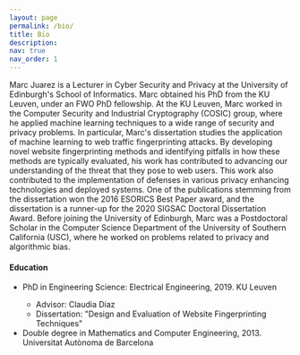 ```yaml
---
layout: page
permalink: /bio/
title: Bio
description:
nav: true
nav_order: 1
---
```


Marc Juarez is a Lecturer in Cyber Security and Privacy at the University of Edinburgh's School of Informatics. Marc obtained his PhD from the KU Leuven, under an FWO PhD fellowship. At the KU Leuven, Marc worked in the Computer Security and Industrial Cryptography (COSIC) group, where he applied machine learning techniques to a wide range of security and privacy problems. In particular, Marc's dissertation studies the application of machine learning to web traffic fingerprinting attacks. By developing novel website fingerprinting methods and identifying pitfalls in how these methods are typically evaluated, his work has contributed to advancing our understanding of the threat that they pose to web users. This work also contributed to the implementation of defenses in various privacy enhancing technologies and deployed systems. One of the publications stemming from the dissertation won the 2016 ESORICS Best Paper award, and the dissertation is a runner-up for the 2020 SIGSAC Doctoral Dissertation Award. Before joining the University of Edinburgh, Marc was a Postdoctoral Scholar in the Computer Science Department of the University of Southern California (USC), where he worked on problems related to privacy and algorithmic bias.

#### Education
<ul>
    <li>PhD in Engineering Science: Electrical Engineering, 2019. KU Leuven</li>
    <ul>
        <li>Advisor: Claudia Diaz</li>
        <li>Dissertation: "Design and Evaluation of Website Fingerprinting Techniques"</li>
    </ul>
    <li>Double degree in Mathematics and Computer Engineering, 2013. Universitat Autònoma de Barcelona</li>
</ul>
